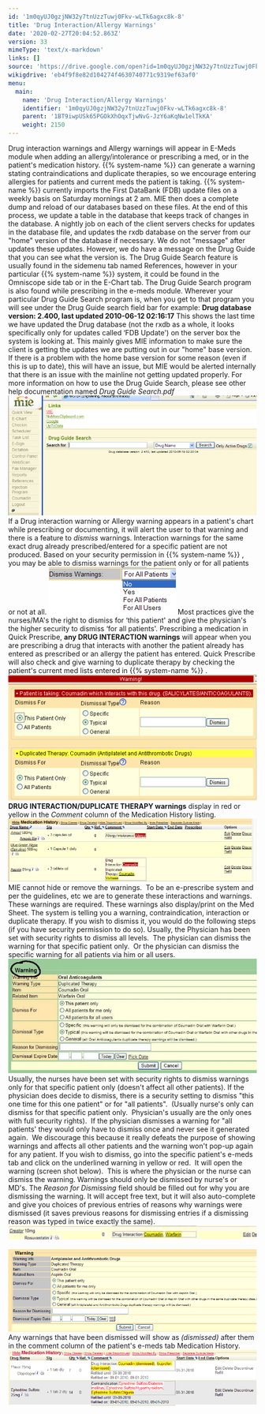 ```yaml
---
id: '1m0qyUJ0gzjNW32y7tnUzzTuwj0Fkv-wLTk6agxc8k-8'
title: 'Drug Interaction/Allergy Warnings'
date: '2020-02-27T20:04:52.863Z'
version: 33
mimeType: 'text/x-markdown'
links: []
source: 'https://drive.google.com/open?id=1m0qyUJ0gzjNW32y7tnUzzTuwj0Fkv-wLTk6agxc8k-8'
wikigdrive: 'eb4f9f8e82d104274f4630740771c9319ef63af0'
menu:
  main:
    name: 'Drug Interaction/Allergy Warnings'
    identifier: '1m0qyUJ0gzjNW32y7tnUzzTuwj0Fkv-wLTk6agxc8k-8'
    parent: '1BT9iwpUSk65PGOkXhOqxTjwNvG-JzY6aKqNw1elTkKA'
    weight: 2150
---
```

Drug interaction warnings and Allergy warnings will appear in E-Meds module when adding an allergy/intolerance or prescribing a med, or in the patient's medication history. {{% system-name %}} can generate a warning stating contraindications and duplicate therapies, so we encourage entering allergies for patients and current meds the patient is taking.
{{% system-name %}} currently imports the First DataBank (FDB) update files on a weekly basis on Saturday mornings at 2 am. MIE then does a complete dump and reload of our databases based on these files. At the end of this process, we update a table in the database that keeps track of changes in the database. A nightly job on each of the client servers checks for updates in the database file, and updates the rxdb database on the server from our "home" version of the database if necessary.
We do not "message" after updates these updates. However, we do have a message on the Drug Guide that you can see what the version is. The Drug Guide Search feature is usually found in the sidemenu tab named References, however in your particular {{% system-name %}} system, it could be found in the Omniscope side tab or in the E-Chart tab. The Drug Guide Search program is also found while prescribing in the e-meds module. Wherever your particular Drug Guide Search program is, when you get to that program you will see under the Drug Guide search field bar for example: **Drug database version: 2.400, last updated 2010-06-12 02:16:17**
This shows the last time we have updated the Drug database (not the rxdb as a whole, it looks specifically only for updates called ‘FDB Update') on the server box the system is looking at. This mainly gives MIE information to make sure the client is getting the updates we are putting out in our "home" base version. If there is a problem with the home base version for some reason (even if this is up to date), this will have an issue, but MIE would be alerted internally that there is an issue with the mainline not getting updated properly.
For more information on how to use the Drug Guide Search, please see other help documentation named *Drug Guide Search.pdf*
![](drug-interaction-allergy-warnings.assets/100000000000034600000194CA745C51393E155E.png)
If a Drug interaction warning or Allergy warning appears in a patient's chart while prescribing or documenting, it will alert the user to that warning and there is a feature to *dismiss* warnings. Interaction warnings for the same exact drug already prescribed/entered for a specific patient are not produced.
Based on your security permission in {{% system-name %}} , you may be able to dismiss warnings for the patient only or for all patients or not at all.
![](drug-interaction-allergy-warnings.assets/100000000000010200000060C45D9D5AF95850EC.png)
Most practices give the nurses/MA's the right to dismiss for ‘this patient' and give the physician's the higher security to dismiss ‘for all patients'.
Prescribing a medication in Quick Prescribe, **any DRUG INTERACTION warnings** will appear when you are prescribing a drug that interacts with another the patient already has entered as prescribed or an allergy the patient has entered. Quick Prescribe will also check and give warning to duplicate therapy by checking the patient's current med lists entered in {{% system-name %}} .
![](drug-interaction-allergy-warnings.assets/100000000000022800000117AC6D8CD87A26C687.png)
**DRUG INTERACTION/DUPLICATE THERAPY warnings** display in red or yellow in the *Comment* column of the Medication History listing.
![](drug-interaction-allergy-warnings.assets/10000000000003AD000000F0A5E60D342F153FB6.png)
MIE cannot hide or remove the warnings.  To be an e-prescribe system and per the guidelines, etc we are to generate these interactions and warnings.  These warnings are required. These warnings also display/print on the Med Sheet. The system is telling you a warning, contraindication, interaction or duplicate therapy.
If you wish to dismiss it, you would do the following steps (if you have security permission to do so).
Usually, the Physician has been set with security rights to dismiss all levels.  The physician can dismiss the warning for that specific patient only.  Or the physician can dismiss the specific warning for all patients via him or all users.
 ![](drug-interaction-allergy-warnings.assets/10000000000002CA000001481DDFC7046AE4EC06.jpg)
Usually, the nurses have been set with security rights to dismiss warnings only for that specific patient only (doesn't affect all other patients).
If the physician does decide to dismiss, there is a security setting to dismiss "this one time for this one patient" or for "all patients".  (Usually nurse's only can dismiss for that specific patient only.  Physician's usually are the only ones with full security rights).
 If the physician dismisses a warning for "all patients' they would only have to dismiss once and never see it generated again.  We discourage this because it really defeats the purpose of showing warnings and affects all other patients and the warning won't pop-up again for any patient.
If you wish to dismiss, go into the specific patient's e-meds tab and click on the underlined warning in yellow or red.  It will open the warning (screen shot below).  This is where the physician or the nurse can dismiss the warning.
Warnings should only be dismissed by nurse's or MD's. The *Reason for Dismissing* field should be filled out for why you are dismissing the warning. It will accept free text, but it will also auto-complete and give you choices of previous entries of reasons why warnings were dismissed (it saves previous reasons for dismissing entries if a dismissing reason was typed in twice exactly the same).
 ![](drug-interaction-allergy-warnings.assets/100000000000021D0000001ED634BEC39E1681D7.png)
 ![](drug-interaction-allergy-warnings.assets/10000000000003590000011CC3F8FC7FD761302E.png)
Any warnings that have been dismissed will show as *(dismissed)* after them in the comment column of the patient's e-meds tab Medication History.
![](drug-interaction-allergy-warnings.assets/1000000000000372000000C7FC3ABECE5602A2F6.png)
